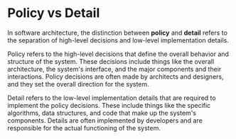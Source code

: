 # Policy vs Detail

In software architecture, the distinction between **policy** and **detail** refers to the separation of high-level decisions and low-level implementation details.

Policy refers to the high-level decisions that define the overall behavior and structure of the system. These decisions include things like the overall architecture, the system's interface, and the major components and their interactions. Policy decisions are often made by architects and designers, and they set the overall direction for the system.

Detail refers to the low-level implementation details that are required to implement the policy decisions. These include things like the specific algorithms, data structures, and code that make up the system's components. Details are often implemented by developers and are responsible for the actual functioning of the system.
